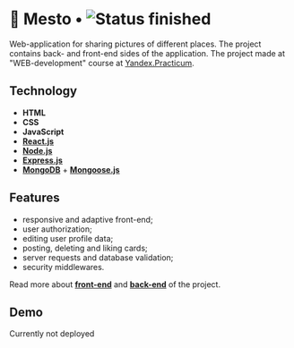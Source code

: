 # :mount_fuji: Mesto • ![Status finished](https://badgen.net/badge/status/finished/green)

Web-application for sharing pictures of different places. The project contains back- and front-end sides of the application. The project made at "WEB-development" course at [Yandex.Practicum](https://practicum.yandex.ru/ 'Yandex.Practicum').

## Technology

- **HTML**
- **CSS**
- **JavaScript**
- [**React.js**](https://reactjs.org 'React.js')
- [**Node.js**](https://nodejs.org/en/ 'Node.js')
- [**Express.js**](https://expressjs.com 'Express.js')
- [**MongoDB**](https://www.mongodb.com 'MongoDB') + [**Mongoose.js**](https://mongoosejs.com 'Mongoose')

## Features

- responsive and adaptive front-end;
- user authorization;
- editing user profile data;
- posting, deleting and liking cards;
- server requests and database validation;
- security middlewares.

Read more about [**front-end**](/frontend/README.md) and [**back-end**](/backend/README.md) of the project.

## Demo

Currently not deployed
